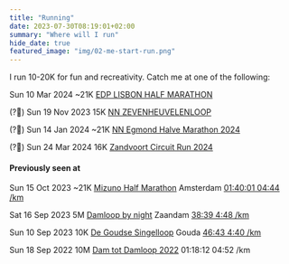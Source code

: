 ```yaml
---
title: "Running"
date: 2023-07-30T08:19:01+02:00
summary: "Where will I run"
hide_date: true
featured_image: "img/02-me-start-run.png"
---
```


I run 10-20K for fun and recreativity. Catch me at one of the following: 

Sun 10 Mar 2024 ~21K [EDP LISBON HALF MARATHON](https://www.maratonaclubedeportugal.com/en/corrida-marco/edp-lisbon-half-marathon-2024/)

(?🤔) Sun 19 Nov 2023 15K [NN ZEVENHEUVELENLOOP](https://www.nnzevenheuvelenloop.nl)

(?🤔) Sun 14 Jan 2024 ~21K [NN Egmond Halve Marathon 2024](https://www.nnegmondhalvemarathon.nl/inschrijven)

(?🤔) Sun 24 Mar 2024 16K [Zandvoort Circuit Run 2024](https://www.zandvoortcircuitrun.nl/inschrijven)

#### Previously seen at 

Sun 15 Oct 2023 ~21K [Mizuno Half Marathon](https://www.tcsamsterdammarathon.eu/mizuno-half-marathon) Amsterdam [01:40:01 04:44 /km](https://results.sporthive.com/events/7117550207329210624/races/487270/bib/40158)

Sat 16 Sep 2023 5M [Damloop by night](https://www.damloop.com/5-miles) Zaandam [38:39 4:48 /km](https://results.sporthive.com/events/7107378500659252480/races/486909/bib/57926)

Sun 10 Sep 2023 10K [De Goudse Singelloop](https://www.singelloop.nl) Gouda [46:43 4:40 /km](https://www.athlinks.com/event/372410/results/Event/1060668/Course/2400213/Bib/2784)

Sun 18 Sep 2022 10M [Dam tot Damloop 2022](https://results.sporthive.com/events/6975382507753810176/races/483256/bib/35104) 01:18:12 04:52 /km